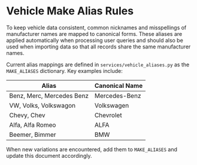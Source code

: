 # Vehicle Make Alias Rules

To keep vehicle data consistent, common nicknames and misspellings of
manufacturer names are mapped to canonical forms. These aliases are
applied automatically when processing user queries and should also be
used when importing data so that all records share the same
manufacturer names.

Current alias mappings are defined in `services/vehicle_aliases.py` as
the `MAKE_ALIASES` dictionary. Key examples include:

| Alias | Canonical Name |
| ----- | -------------- |
| Benz, Merc, Mercedes Benz | Mercedes-Benz |
| VW, Volks, Volkswagon | Volkswagen |
| Chevy, Chev | Chevrolet |
| Alfa, Alfa Romeo | ALFA |
| Beemer, Bimmer | BMW |

When new variations are encountered, add them to `MAKE_ALIASES` and
update this document accordingly.
